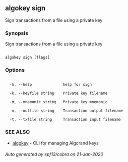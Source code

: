## algokey sign



Sign transactions from a file using a private key



### Synopsis



Sign transactions from a file using a private key



```

algokey sign [flags]

```



### Options



```

  -h, --help              help for sign

  -k, --keyfile string    Private key filename

  -m, --mnemonic string   Private key mnemonic

  -o, --outfile string    Transaction output filename

  -t, --txfile string     Transaction input filename

```



### SEE ALSO



* [algokey](../../algokey/algokey/)	 - CLI for managing Algorand keys


###### Auto generated by spf13/cobra on 21-Jan-2020


